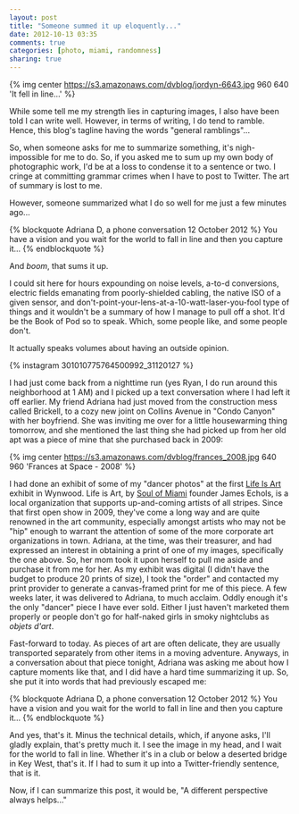 ```yaml
---
layout: post
title: "Someone summed it up eloquently..."
date: 2012-10-13 03:35
comments: true
categories: [photo, miami, randomness]
sharing: true
---
```


{% img center https://s3.amazonaws.com/dvblog/jordyn-6643.jpg 960 640 'It fell in line...' %}

While some tell me my strength lies in capturing images, I also have been told I can write well. However, in terms of writing, I do tend to ramble. Hence, this blog's tagline having the words "general ramblings"...

So, when someone asks for me to summarize something, it's nigh-impossible for me to do. So, if you asked me to sum up my own body of photographic work, I'd be at a loss to condense it to a sentence or two. I cringe at committing grammar crimes when I have to post to Twitter. The art of summary is lost to me. 

However, someone summarized what I do so well for me just a few minutes ago...

<!-- more -->

{% blockquote Adriana D, a phone conversation 12 October 2012 %}
You have a vision and you wait for the world to fall in line and then you capture it...
{% endblockquote %}

And _boom_, that sums it up. 

I could sit here for hours expounding on noise levels, a-to-d conversions, electric fields emanating from poorly-shielded cabling, the native ISO of a given sensor, and don't-point-your-lens-at-a-10-watt-laser-you-fool type of things and it wouldn't be a summary of how I manage to pull off a shot. It'd be the Book of Pod so to speak. Which, some people like, and some people don't. 

It actually speaks volumes about having an outside opinion. 

{% instagram 301010775764500992_31120127 %}

I had just come back from a nighttime run (yes Ryan, I do run around this neighborhood at 1 AM) and I picked up a text conversation where I had left it off earlier. My friend Adriana had just moved from the construction mess called Brickell, to a cozy new joint on Collins Avenue in "Condo Canyon" with her boyfriend. She was inviting me over for a little housewarming thing tomorrow, and she mentioned the last thing she had picked up from her old apt was a piece of mine that she purchased back in 2009: 

{% img center https://s3.amazonaws.com/dvblog/frances_2008.jpg 640 960 'Frances at Space - 2008' %}

I had done an exhibit of some of my "dancer photos" at the first <a href="http://lifeisart.org">Life Is Art</a> exhibit in Wynwood. Life is Art, by <a href="http://soulofmiami.org">Soul of Miami</a> founder James Echols, is a local organization that supports up-and-coming artists of all stripes. Since that first open show in 2009, they've come a long way and are quite renowned in the art community, especially amongst artists who may not be "hip" enough to warrant the attention of some of the more corporate art organizations in town. Adriana, at the time, was their treasurer, and had expressed an interest in obtaining a print of one of my images, specifically the one above. So, her mom took it upon herself to pull me aside and purchase it from me for her. As my exhibit was digital (I didn't have the budget to produce 20 prints of size), I took the "order" and contacted my print provider to generate a canvas-framed print for me of this piece. A few weeks later, it was delivered to Adriana, to much acclaim. Oddly enough it's the only "dancer" piece I have ever sold. Either I just haven't marketed them properly or people don't go for half-naked girls in smoky nightclubs as _objets d'art_.  

Fast-forward to today. As pieces of art are often delicate, they are usually transported separately from other items in a moving adventure. Anyways, in a conversation about that piece tonight, Adriana was asking me about how I capture moments like that, and I did have a hard time summarizing it up. So, she put it into words that had previously escaped me:

{% blockquote Adriana D, a phone conversation 12 October 2012 %}
You have a vision and you wait for the world to fall in line and then you capture it...
{% endblockquote %}

And yes, that's it. Minus the technical details, which, if anyone asks, I'll gladly explain, that's pretty much it. I see the image in my head, and I wait for the world to fall in line. Whether it's in a club or below a deserted bridge in Key West, that's it. If I had to sum it up into a Twitter-friendly sentence, that is it.

Now, if I can summarize this post, it would be, "A different perspective always helps..."




